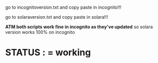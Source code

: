 go to incognitoversion.txt and copy paste in incognito!!!


go to solaraversion.txt and copy paste in solara!!!


**ATM both scripts work fine in incognito as they've updated** so solara version works 100% on incognito

# STATUS :  = working
